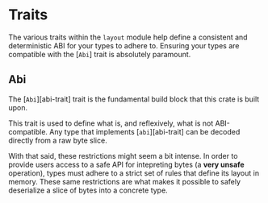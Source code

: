 # Traits

The various traits within the `layout` module help define a consistent and deterministic ABI for your
types to adhere to. Ensuring your types are compatible with the [`Abi`] trait is absolutely paramount.

## Abi

The [`Abi`][abi-trait] trait is the fundamental build block that this crate is built upon.

This trait is used to define what is, and reflexively, what is not ABI-compatible. Any type that implements [`abi`][abi-trait] can be decoded directly from a raw byte slice.

With that said, these restrictions might seem a bit intense. In order to provide users access to a safe API for intepreting bytes (a **very unsafe** operation), types must adhere to a strict set of rules that define its layout in memory. These same restrictions are what makes it possible to safely deserialize a slice of bytes into a concrete type.

